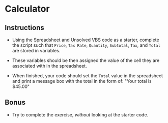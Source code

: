 # Calculator

## Instructions

* Using the Spreadsheet and Unsolved VBS code as a starter, complete the script such that `Price`, `Tax Rate`, `Quantity`, `Subtotal`, `Tax`, and `Total` are stored in variables. 

* These variables should be then assigned the value of the cell they are associated with in the spreadsheet.

* When finished, your code should set the `Total` value in the spreadsheet and print a message box with the total in the form of: "Your total is $45.00"

## Bonus

* Try to complete the exercise, _without_ looking at the starter code.
